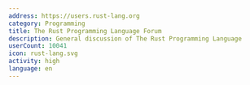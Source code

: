 ```yaml
---
address: https://users.rust-lang.org
category: Programming
title: The Rust Programming Language Forum
description: General discussion of The Rust Programming Language
userCount: 10041
icon: rust-lang.svg
activity: high
language: en
---
```

